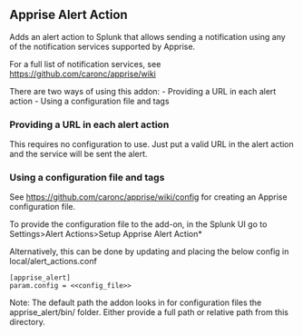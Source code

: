 ## Apprise Alert Action
Adds an alert action to Splunk that allows sending a notification using any of the notification services supported by Apprise.

For a full list of notification services, see https://github.com/caronc/apprise/wiki

There are two ways of using this addon:
    - Providing a URL in each alert action
    - Using a configuration file and tags

### Providing a URL in each alert action
This requires no configuration to use. Just put a valid URL in the alert action and the service will be sent the alert.

### Using a configuration file and tags
See https://github.com/caronc/apprise/wiki/config for creating an Apprise configuration file.

To provide the configuration file to the add-on, in the Splunk UI go to Settings>Alert Actions>Setup Apprise Alert Action*

Alternatively, this can be done by updating and placing the below config in local/alert_actions.conf

    [apprise_alert]
    param.config = <<config_file>>

Note: The default path the addon looks in for configuration files the apprise_alert/bin/ folder. Either provide a full path or relative path from this directory.